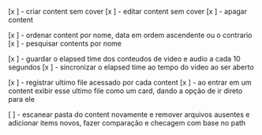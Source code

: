 [x ] - criar content sem cover
[x ] - editar content sem cover
[x ] - apagar content

[x ] - ordenar content por nome, data em ordem ascendente ou o contrario
[x ] - pesquisar contents por nome

[x ] - guardar o elapsed time dos conteudos de video e audio a cada 10 segundos
[x ] - sincronizar o elapsed time ao tempo do video ao ser aberto

[x ] - registrar ultimo file acessado por cada content
[x ] - ao entrar em um content exibir esse ultimo file como um card, dando a opção de ir direto para ele

[ ] - escanear pasta do content novamente e remover arquivos ausentes e adicionar items novos, fazer comparação e checagem com base no path
